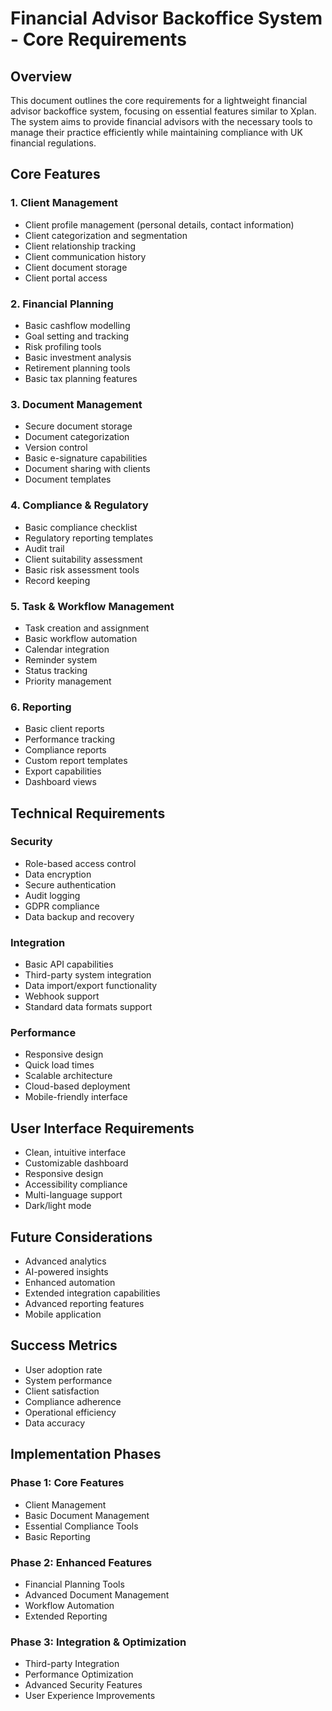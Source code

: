 # Financial Advisor Backoffice System - Core Requirements

## Overview
This document outlines the core requirements for a lightweight financial advisor backoffice system, focusing on essential features similar to Xplan. The system aims to provide financial advisors with the necessary tools to manage their practice efficiently while maintaining compliance with UK financial regulations.

## Core Features

### 1. Client Management
- Client profile management (personal details, contact information)
- Client categorization and segmentation
- Client relationship tracking
- Client communication history
- Client document storage
- Client portal access

### 2. Financial Planning
- Basic cashflow modelling
- Goal setting and tracking
- Risk profiling tools
- Basic investment analysis
- Retirement planning tools
- Basic tax planning features

### 3. Document Management
- Secure document storage
- Document categorization
- Version control
- Basic e-signature capabilities
- Document sharing with clients
- Document templates

### 4. Compliance & Regulatory
- Basic compliance checklist
- Regulatory reporting templates
- Audit trail
- Client suitability assessment
- Basic risk assessment tools
- Record keeping

### 5. Task & Workflow Management
- Task creation and assignment
- Basic workflow automation
- Calendar integration
- Reminder system
- Status tracking
- Priority management

### 6. Reporting
- Basic client reports
- Performance tracking
- Compliance reports
- Custom report templates
- Export capabilities
- Dashboard views

## Technical Requirements

### Security
- Role-based access control
- Data encryption
- Secure authentication
- Audit logging
- GDPR compliance
- Data backup and recovery

### Integration
- Basic API capabilities
- Third-party system integration
- Data import/export functionality
- Webhook support
- Standard data formats support

### Performance
- Responsive design
- Quick load times
- Scalable architecture
- Cloud-based deployment
- Mobile-friendly interface

## User Interface Requirements
- Clean, intuitive interface
- Customizable dashboard
- Responsive design
- Accessibility compliance
- Multi-language support
- Dark/light mode

## Future Considerations
- Advanced analytics
- AI-powered insights
- Enhanced automation
- Extended integration capabilities
- Advanced reporting features
- Mobile application

## Success Metrics
- User adoption rate
- System performance
- Client satisfaction
- Compliance adherence
- Operational efficiency
- Data accuracy

## Implementation Phases

### Phase 1: Core Features
- Client Management
- Basic Document Management
- Essential Compliance Tools
- Basic Reporting

### Phase 2: Enhanced Features
- Financial Planning Tools
- Advanced Document Management
- Workflow Automation
- Extended Reporting

### Phase 3: Integration & Optimization
- Third-party Integration
- Performance Optimization
- Advanced Security Features
- User Experience Improvements 